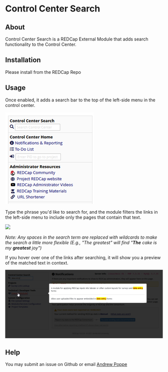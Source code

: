 # Control Center Search

## About

Control Center Search is a REDCap External Module that adds search functionality to the Control Center.

## Installation

Please install from the REDCap Repo

## Usage

Once enabled, it adds a search bar to the top of the left-side menu in the control center.

![](images/search_bar.png)

Type the phrase you'd like to search for, and the module filters the links in the left-side menu to include only the pages that contain that text.

![](images/searching.gif)

*Note: Any spaces in the search term are replaced with wildcards to make the search a little more flexible (E.g., "The greatest" will find "**The** cake is my **greatest** joy")*

If you hover over one of the links after searching, it will show you a preview of the matched text in context.

![](images/hover.png)

## Help

You may submit an issue on Github or email [Andrew Poppe](mailto:andrew.poppe@yale.edu)

